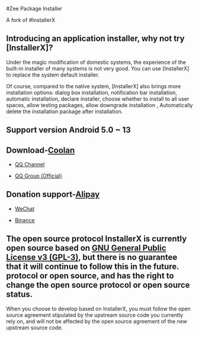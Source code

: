 #Zee Package Installer

A fork of #InstallerX



 ## Introducing an application installer, why not try [InstallerX]?



 Under the magic modification of domestic systems, the experience of the built-in installer of many systems is not very good. You can use [InstallerX] to replace the system default installer.



 Of course, compared to the native system, [InstallerX] also brings more installation options: dialog box installation, notification bar installation, automatic installation, declare installer, choose whether to install to all user spaces, allow testing packages, allow downgrade installation , Automatically delete the installation package after installation.



 ## Support version Android 5.0 ~ 13



 ## Download-[Coolan](https://www.coolapk.com/apk/933870)

 - [QQ Channel](https://pd.qq.com/s/nx7jpup8)

 - [QQ Group (Official)](https://qm.qq.com/cgi-bin/qm/qr?k=YMyAigxnns_FkISlRaormMiApHr2RmU7&jump_from=webapi&qr=1)



 ## Donation support-[Alipay](https://qr.alipay.com/fkx18580lfpydiop04dze47)

 - [WeChat](https://missuo.ru/file/fee5df1381671c996b127.png)

 - [Binance](https://missuo.ru/file/28368c28d4ff28d59ed4b.jpg)



 ## The open source protocol InstallerX is currently open source based on [**GNU General Public License v3 (GPL-3)**](http://www.gnu.org/copyleft/gpl.html), but there is no guarantee that it will continue to follow this in the future. protocol or open source, and has the right to change the open source protocol or open source status.



 When you choose to develop based on InstallerX, you must follow the open source agreement stipulated by the upstream source code you currently rely on, and will not be affected by the open source agreement of the new upstream source code.
